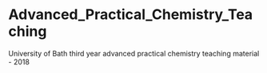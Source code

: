 # Advanced_Practical_Chemistry_Teaching
University of Bath third year advanced practical chemistry teaching material - 2018

